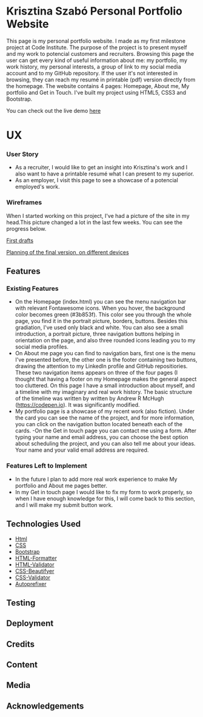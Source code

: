 # Krisztina Szabó Personal Portfolio Website
This page is my personal portfolio website. I made as my first milestone project at Code Institute.
The purpose of the project is to present myself and my work to potencial customers and recruiters.
Browsing this page the user can get every kind of useful information about me: my portfolio, my work history, my personal interests, a group of link to my social media account and to my GitHub repository. If the user it's not interested in browsing, they can reach my resumé in printable (pdf) version directly from the homepage.
The website contains 4 pages: Homepage, About me, My portfolio and Get in Touch. I've built my project using HTML5, CSS3 and Bootstrap.

You can check out the live demo [here](https://krisztinatxt.github.io/first-milestone-project/)


# UX
### User Story

* As a recruiter, I would like to get an insight into Krisztina's work and I also want to have a printable resumé what I can present to my superior.
* As an employer, I visit this page to see a showcase of a potencial employed's work. </li>

### Wireframes
 When I started working on this project, I've had a picture of the site in my head.This picture changed a lot in the last few weeks. You can see the progress below.

[First drafts ](https://github.com/krisztinatxt/first-milestone-project/tree/master/wireframes/first)

[Planning of the final version, on different devices](https://github.com/krisztinatxt/first-milestone-project/tree/master/wireframes/modified)

## Features
### Existing Features

- On the Homepage (index.html) you can see the menu navigation bar with relevant Fontawesome icons. When you hover, the background color becomes green (#3b853f). This color see you through the whole page, you find it in the portrait picture,  borders, buttons. Besides this gradiation, I've used only black and white.
You can also see a small introduction, a portrait picture, three navigation buttons helping in orientation on the page, and also three rounded icons leading you to my social media profiles.
- On About me page you can find to navigation bars, first one is the menu I've presented before, the other one is the footer containing two buttons, drawing the attention to my LinkedIn profile and GitHub repositiories. These two navigation items appears on three of the four pages (I thought that having a footer on my Homepage makes the general aspect too cluttered.
On this page I have a small introduction about myself, and a timeline with my imaginary and real work history. The basic structure of the timeline was written by written by Andrew R McHugh (https://codepen.io). It was significantly modified.
- My portfolio page is a showcase of my recent work (also fiction). Under the card you can see the name of the project, and for more information, you can click on the navigation button located beneath each of the cards.
-On the Get in touch page you can contact me using a form. After typing your name and email address, you can choose the best option about scheduling the project, and you can also tell me about your ideas.
Your name and your valid email address are required.  

### Features Left to Implement

- In the future I plan to add more real work experience to make My portfolio and About me pages better. 
- In my Get in touch page I would like to fix my form to work properly, so when I have enough knowledge for this, I will come back to this section, and I will make my submit button work. 

## Technologies Used

- [Html](https://en.wikipedia.org/wiki/HTML5)
- [CSS](https://en.wikipedia.org/wiki/Cascading_Style_Sheets)
- [Bootstrap](https://getbootstrap.com/)
- [HTML-Formatter](https://htmlformatter.com/)
- [HTML-Validator](https://validator.w3.org/)
- [CSS-Beautifyer](https://www.freeformatter.com/css-beautifier.html)
- [CSS-Validator](https://validator.w3.org/)
- [Autoprefixer](https://autoprefixer.github.io/)

## Testing


## Deployment

## Credits

## Content

## Media

## Acknowledgements